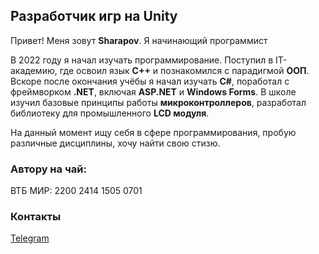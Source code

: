 ## Разработчик игр на Unity
Привет! Меня зовут **Sharapov**. Я начинающий программист

В 2022 году я начал изучать программирование. Поступил в IT-академию, где освоил язык **C++** и познакомился с парадигмой **ООП**. Вскоре после окончания учёбы я начал изучать **C#**, поработал с фреймворком **.NET**, включая **ASP.NET** и **Windows Forms**. В школе изучил базовые принципы работы **микроконтроллеров**, разработал библиотеку для промышленного **LCD модуля**. 

На данный момент ищу себя в сфере программирования, пробую различные дисциплины, хочу найти свою стизю.

### Автору на чай:
ВТБ МИР: 2200 2414 1505 0701

### Контакты
[Telegram](https://t.me/Sharapor_Navy)

